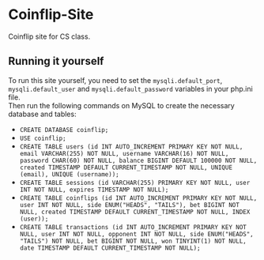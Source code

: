 # Coinflip-Site
Coinflip site for CS class.

## Running it yourself
To run this site yourself, you need to set the `mysqli.default_port`, `mysqli.default_user` and `mysqli.default_password` variables in your php.ini file.  
Then run the following commands on MySQL to create the necessary database and tables:
- `CREATE DATABASE coinflip;`
- `USE coinflip;`
- `CREATE TABLE users (id INT AUTO_INCREMENT PRIMARY KEY NOT NULL, email VARCHAR(255) NOT NULL, username VARCHAR(16) NOT NULL, password CHAR(60) NOT NULL, balance BIGINT DEFAULT 100000 NOT NULL, created TIMESTAMP DEFAULT CURRENT_TIMESTAMP NOT NULL, UNIQUE (email), UNIQUE (username));`
- `CREATE TABLE sessions (id VARCHAR(255) PRIMARY KEY NOT NULL, user INT NOT NULL, expires TIMESTAMP NOT NULL);`
- `CREATE TABLE coinflips (id INT AUTO_INCREMENT PRIMARY KEY NOT NULL, user INT NOT NULL, side ENUM("HEADS", "TAILS"), bet BIGINT NOT NULL, created TIMESTAMP DEFAULT CURRENT_TIMESTAMP NOT NULL, INDEX (user));`
- `CREATE TABLE transactions (id INT AUTO_INCREMENT PRIMARY KEY NOT NULL, user INT NOT NULL, opponent INT NOT NULL, side ENUM("HEADS", "TAILS") NOT NULL, bet BIGINT NOT NULL, won TINYINT(1) NOT NULL, date TIMESTAMP DEFAULT CURRENT_TIMESTAMP NOT NULL);`

